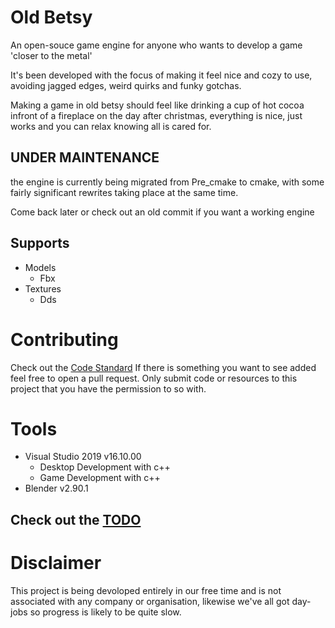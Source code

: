 # Old Betsy
An open-souce game engine for anyone who wants to develop a game 'closer to the metal'

It's been developed with the focus of making it feel nice and cozy to use, avoiding jagged edges, weird quirks and funky gotchas.

Making a game in old betsy should feel like drinking a cup of hot cocoa infront of a fireplace on the day after christmas, everything is nice, just works and you can relax knowing all is cared for.

## UNDER MAINTENANCE
the engine is currently being migrated from Pre_cmake to cmake, with some fairly significant rewrites taking place at the same time.

Come back later or check out an old commit if you want a working engine

## Supports
- Models
  - Fbx
- Textures
  - Dds

# Contributing
Check out the [Code Standard](CodeStandard.md)
If there is something you want to see added feel free to open a pull request.
Only submit code or resources to this project that you have the permission to so with.

# Tools
- Visual Studio 2019 v16.10.00
  - Desktop Development with c++
  - Game Development with c++
- Blender v2.90.1

## Check out the [TODO](TODO.md)

# Disclaimer
This project is being devoloped entirely in our free time and is not associated with any company or organisation, likewise we've all got day-jobs so progress is likely to be quite slow.
